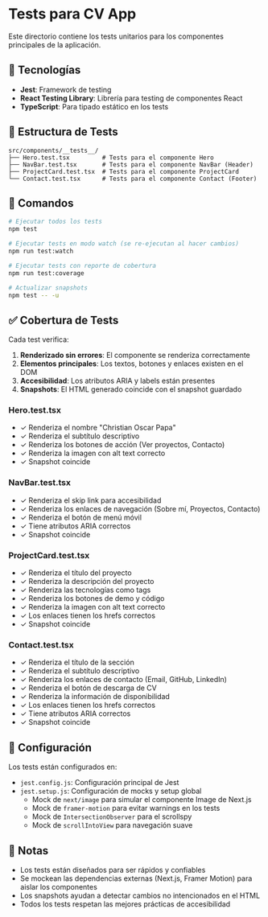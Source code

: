 # Tests para CV App

Este directorio contiene los tests unitarios para los componentes principales de la aplicación.

## 🧪 Tecnologías

- **Jest**: Framework de testing
- **React Testing Library**: Librería para testing de componentes React
- **TypeScript**: Para tipado estático en los tests

## 📁 Estructura de Tests

```
src/components/__tests__/
├── Hero.test.tsx         # Tests para el componente Hero
├── NavBar.test.tsx       # Tests para el componente NavBar (Header)
├── ProjectCard.test.tsx  # Tests para el componente ProjectCard
└── Contact.test.tsx      # Tests para el componente Contact (Footer)
```

## 🚀 Comandos

```bash
# Ejecutar todos los tests
npm test

# Ejecutar tests en modo watch (se re-ejecutan al hacer cambios)
npm run test:watch

# Ejecutar tests con reporte de cobertura
npm run test:coverage

# Actualizar snapshots
npm test -- -u
```

## ✅ Cobertura de Tests

Cada test verifica:

1. **Renderizado sin errores**: El componente se renderiza correctamente
2. **Elementos principales**: Los textos, botones y enlaces existen en el DOM
3. **Accesibilidad**: Los atributos ARIA y labels están presentes
4. **Snapshots**: El HTML generado coincide con el snapshot guardado

### Hero.test.tsx

- ✓ Renderiza el nombre "Christian Oscar Papa"
- ✓ Renderiza el subtítulo descriptivo
- ✓ Renderiza los botones de acción (Ver proyectos, Contacto)
- ✓ Renderiza la imagen con alt text correcto
- ✓ Snapshot coincide

### NavBar.test.tsx

- ✓ Renderiza el skip link para accesibilidad
- ✓ Renderiza los enlaces de navegación (Sobre mí, Proyectos, Contacto)
- ✓ Renderiza el botón de menú móvil
- ✓ Tiene atributos ARIA correctos
- ✓ Snapshot coincide

### ProjectCard.test.tsx

- ✓ Renderiza el título del proyecto
- ✓ Renderiza la descripción del proyecto
- ✓ Renderiza las tecnologías como tags
- ✓ Renderiza los botones de demo y código
- ✓ Renderiza la imagen con alt text correcto
- ✓ Los enlaces tienen los hrefs correctos
- ✓ Snapshot coincide

### Contact.test.tsx

- ✓ Renderiza el título de la sección
- ✓ Renderiza el subtítulo descriptivo
- ✓ Renderiza los enlaces de contacto (Email, GitHub, LinkedIn)
- ✓ Renderiza el botón de descarga de CV
- ✓ Renderiza la información de disponibilidad
- ✓ Los enlaces tienen los hrefs correctos
- ✓ Tiene atributos ARIA correctos
- ✓ Snapshot coincide

## 🔧 Configuración

Los tests están configurados en:

- `jest.config.js`: Configuración principal de Jest
- `jest.setup.js`: Configuración de mocks y setup global
  - Mock de `next/image` para simular el componente Image de Next.js
  - Mock de `framer-motion` para evitar warnings en los tests
  - Mock de `IntersectionObserver` para el scrollspy
  - Mock de `scrollIntoView` para navegación suave

## 📝 Notas

- Los tests están diseñados para ser rápidos y confiables
- Se mockean las dependencias externas (Next.js, Framer Motion) para aislar los componentes
- Los snapshots ayudan a detectar cambios no intencionados en el HTML
- Todos los tests respetan las mejores prácticas de accesibilidad


